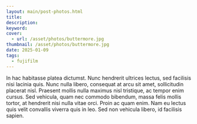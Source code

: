 ```yaml
---
layout: main/post-photos.html
title: 
description: 
keyword: 
cover: 
  - url: /asset/photos/buttermore.jpg
thumbnail: /asset/photos/buttermore.jpg
date: 2025-01-09
tags: 
  - fujifilm
---
```



In hac habitasse platea dictumst. Nunc hendrerit ultrices lectus, sed facilisis nisi lacinia quis. Nunc nulla libero, consequat at arcu sit amet, sollicitudin placerat nisl. Praesent mollis nulla maximus nisl tristique, ac tempor enim cursus. Sed vehicula, quam nec commodo bibendum, massa felis mollis tortor, at hendrerit nisi nulla vitae orci. Proin ac quam enim. Nam eu lectus quis velit convallis viverra quis in leo. Sed non vehicula libero, id facilisis sapien.